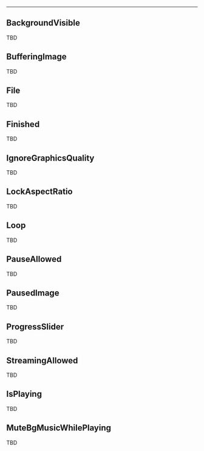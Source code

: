 ___

## BackgroundVisible

TBD

## BufferingImage

TBD

## File

TBD

## Finished

TBD

## IgnoreGraphicsQuality

TBD

## LockAspectRatio

TBD

## Loop

TBD

## PauseAllowed

TBD

## PausedImage

TBD

## ProgressSlider

TBD

## StreamingAllowed

TBD

## IsPlaying

TBD

## MuteBgMusicWhilePlaying

TBD